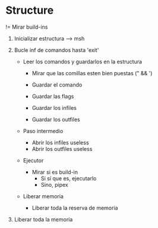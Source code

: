 # Structure

!= Mirar build-ins

1. Inicializar estructura --> msh

2. Bucle inf de comandos hasta 'exit'
	- Leer los comandos y guardarlos en la estructura
		- Mirar que las comillas esten bien puestas (" && ')

		- Guardar el comando
		- Guardar las flags
		- Guardar los infiles
		- Guardar los outfiles

	- Paso intermedio
		- Abrir los infiles useless
		- Abrir los outfiles useless

	- Ejecutor
		- Mirar si es build-in
			- Si sí que es, ejecutarlo
			- Sino, pipex

	- Liberar memoria
		- Liberar toda la reserva de memoria

3. Liberar toda la memoria
